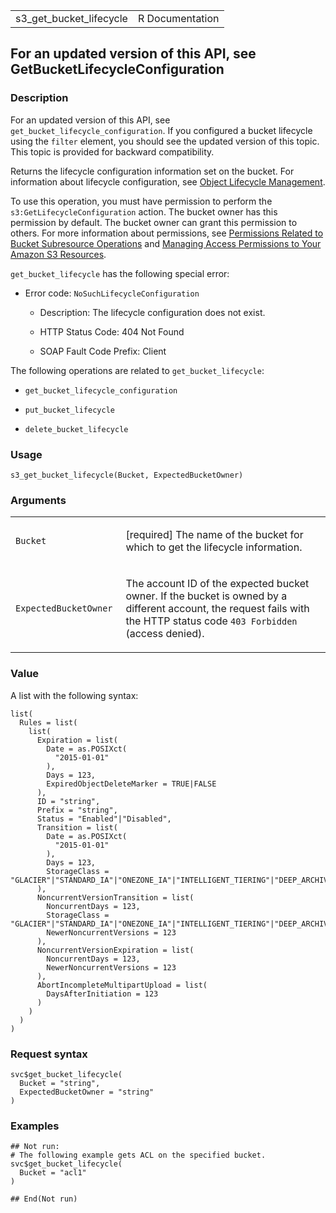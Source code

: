 <table style="width: 100%;">
<tbody>
<tr class="odd">
<td>s3_get_bucket_lifecycle</td>
<td style="text-align: right;">R Documentation</td>
</tr>
</tbody>
</table>

## For an updated version of this API, see GetBucketLifecycleConfiguration

### Description

For an updated version of this API, see
`get_bucket_lifecycle_configuration`. If you configured a bucket
lifecycle using the `filter` element, you should see the updated version
of this topic. This topic is provided for backward compatibility.

Returns the lifecycle configuration information set on the bucket. For
information about lifecycle configuration, see [Object Lifecycle
Management](https://docs.aws.amazon.com/AmazonS3/latest/userguide/object-lifecycle-mgmt.html).

To use this operation, you must have permission to perform the
`s3:GetLifecycleConfiguration` action. The bucket owner has this
permission by default. The bucket owner can grant this permission to
others. For more information about permissions, see [Permissions Related
to Bucket Subresource
Operations](https://docs.aws.amazon.com/AmazonS3/latest/userguide/using-with-s3-actions.html#using-with-s3-actions-related-to-bucket-subresources)
and [Managing Access Permissions to Your Amazon S3
Resources](https://docs.aws.amazon.com/AmazonS3/latest/userguide/s3-access-control.html).

`get_bucket_lifecycle` has the following special error:

-   Error code: `NoSuchLifecycleConfiguration`

    -   Description: The lifecycle configuration does not exist.

    -   HTTP Status Code: 404 Not Found

    -   SOAP Fault Code Prefix: Client

The following operations are related to `get_bucket_lifecycle`:

-   `get_bucket_lifecycle_configuration`

-   `put_bucket_lifecycle`

-   `delete_bucket_lifecycle`

### Usage

    s3_get_bucket_lifecycle(Bucket, ExpectedBucketOwner)

### Arguments

<table>
<colgroup>
<col style="width: 35%" />
<col style="width: 65%" />
</colgroup>
<tbody>
<tr class="odd">
<td><code id="s3_get_bucket_lifecycle_:_Bucket">Bucket</code></td>
<td><p>[required] The name of the bucket for which to get the lifecycle
information.</p></td>
</tr>
<tr class="even">
<td><code
id="s3_get_bucket_lifecycle_:_ExpectedBucketOwner">ExpectedBucketOwner</code></td>
<td><p>The account ID of the expected bucket owner. If the bucket is
owned by a different account, the request fails with the HTTP status
code <code style="white-space: pre;">⁠403 Forbidden⁠</code> (access
denied).</p></td>
</tr>
</tbody>
</table>

### Value

A list with the following syntax:

    list(
      Rules = list(
        list(
          Expiration = list(
            Date = as.POSIXct(
              "2015-01-01"
            ),
            Days = 123,
            ExpiredObjectDeleteMarker = TRUE|FALSE
          ),
          ID = "string",
          Prefix = "string",
          Status = "Enabled"|"Disabled",
          Transition = list(
            Date = as.POSIXct(
              "2015-01-01"
            ),
            Days = 123,
            StorageClass = "GLACIER"|"STANDARD_IA"|"ONEZONE_IA"|"INTELLIGENT_TIERING"|"DEEP_ARCHIVE"|"GLACIER_IR"
          ),
          NoncurrentVersionTransition = list(
            NoncurrentDays = 123,
            StorageClass = "GLACIER"|"STANDARD_IA"|"ONEZONE_IA"|"INTELLIGENT_TIERING"|"DEEP_ARCHIVE"|"GLACIER_IR",
            NewerNoncurrentVersions = 123
          ),
          NoncurrentVersionExpiration = list(
            NoncurrentDays = 123,
            NewerNoncurrentVersions = 123
          ),
          AbortIncompleteMultipartUpload = list(
            DaysAfterInitiation = 123
          )
        )
      )
    )

### Request syntax

    svc$get_bucket_lifecycle(
      Bucket = "string",
      ExpectedBucketOwner = "string"
    )

### Examples

    ## Not run: 
    # The following example gets ACL on the specified bucket.
    svc$get_bucket_lifecycle(
      Bucket = "acl1"
    )

    ## End(Not run)
